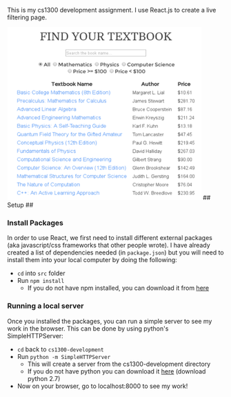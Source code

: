 This is my cs1300 development assignment. I use React.js to create a live filtering page.

<img src="https://github.com/wtw358/filter-React.js/blob/master/picture/sample.png" alt="alt text" width="450" height="400">
## Setup ##

### Install Packages ###
In order to use React, we first need to install different external packages (aka javascript/css frameworks that other people wrote). I have already created a list of dependencies needed (in `package.json`) but you will need to install them into your local computer by doing the following:
* `cd` into `src` folder
* Run `npm install`
  * If you do not have npm installed, you can download it from [here](https://nodejs.org/en/)


### Running a local server ###
Once you installed the packages, you can run a simple server to see my work in the browser. This can be done by using python's SimpleHTTPServer:
* `cd` back to `cs1300-development`
* Run `python -m SimpleHTTPServer`
  * This will create a server from the cs1300-development directory
  * If you do not have python you can download it [here](https://www.python.org/downloads/) (download python 2.7)
* Now on your browser, go to localhost:8000 to see my work!
